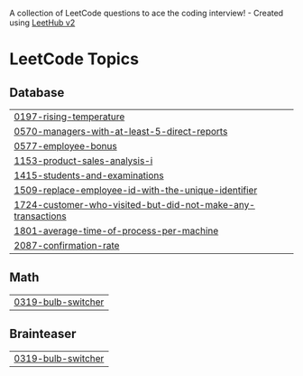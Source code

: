 A collection of LeetCode questions to ace the coding interview! - Created using [LeetHub v2](https://github.com/arunbhardwaj/LeetHub-2.0)
<!---LeetCode Topics Start-->
# LeetCode Topics
## Database
|  |
| ------- |
| [0197-rising-temperature](https://github.com/TalhaRehman2567/SQL-50/tree/master/0197-rising-temperature) |
| [0570-managers-with-at-least-5-direct-reports](https://github.com/TalhaRehman2567/SQL-50/tree/master/0570-managers-with-at-least-5-direct-reports) |
| [0577-employee-bonus](https://github.com/TalhaRehman2567/SQL-50/tree/master/0577-employee-bonus) |
| [1153-product-sales-analysis-i](https://github.com/TalhaRehman2567/SQL-50/tree/master/1153-product-sales-analysis-i) |
| [1415-students-and-examinations](https://github.com/TalhaRehman2567/SQL-50/tree/master/1415-students-and-examinations) |
| [1509-replace-employee-id-with-the-unique-identifier](https://github.com/TalhaRehman2567/SQL-50/tree/master/1509-replace-employee-id-with-the-unique-identifier) |
| [1724-customer-who-visited-but-did-not-make-any-transactions](https://github.com/TalhaRehman2567/SQL-50/tree/master/1724-customer-who-visited-but-did-not-make-any-transactions) |
| [1801-average-time-of-process-per-machine](https://github.com/TalhaRehman2567/SQL-50/tree/master/1801-average-time-of-process-per-machine) |
| [2087-confirmation-rate](https://github.com/TalhaRehman2567/SQL-50/tree/master/2087-confirmation-rate) |
## Math
|  |
| ------- |
| [0319-bulb-switcher](https://github.com/TalhaRehman2567/SQL-50/tree/master/0319-bulb-switcher) |
## Brainteaser
|  |
| ------- |
| [0319-bulb-switcher](https://github.com/TalhaRehman2567/SQL-50/tree/master/0319-bulb-switcher) |
<!---LeetCode Topics End-->
